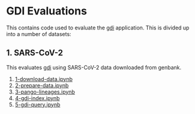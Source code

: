 # GDI Evaluations

This contains code used to evaluate the [gdi][] application. This is divided up into a number of datasets:

## 1. SARS-CoV-2

This evaluates [gdi][] using SARS-CoV-2 data downloaded from genbank.

1. [1-download-data.ipynb][]
2. [2-prepare-data.ipynb][]
3. [3-pango-lineages.ipynb][]
4. [4-gdi-index.ipynb][]
5. [5-gdi-query.ipynb][]

[gdi]: https://github.com/apetkau/genomics-data-index
[1-download-data.ipynb]: data/sars-cov-2-genbank/1-download-data.ipynb
[2-prepare-data.ipynb]: data/sars-cov-2-genbank/2-prepare-data.ipynb
[3-pango-lineages.ipynb]: data/sars-cov-2-genbank/3-pango-lineages.ipynb
[4-gdi-index.ipynb]: data/sars-cov-2-genbank/4-gdi-index.ipynb
[5-gdi-query.ipynb]: data/sars-cov-2-genbank/5-gdi-query.ipynb
